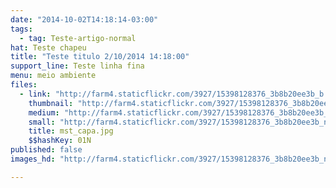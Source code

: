 ```yaml
---
date: "2014-10-02T14:18:14-03:00"
tags:
  - tag: Teste-artigo-normal
hat: Teste chapeu
title: "Teste titulo 2/10/2014 14:18:00"
support_line: Teste linha fina
menu: meio ambiente
files:
  - link: "http://farm4.staticflickr.com/3927/15398128376_3b8b20ee3b_b.jpg"
    thumbnail: "http://farm4.staticflickr.com/3927/15398128376_3b8b20ee3b_t.jpg"
    medium: "http://farm4.staticflickr.com/3927/15398128376_3b8b20ee3b_z.jpg"
    small: "http://farm4.staticflickr.com/3927/15398128376_3b8b20ee3b_n.jpg"
    title: mst_capa.jpg
    $$hashKey: 01N
published: false
images_hd: "http://farm4.staticflickr.com/3927/15398128376_3b8b20ee3b_n.jpg"

---
```

